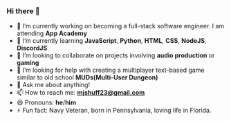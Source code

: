 ### Hi there 👋

- 🔭 I’m currently working on becoming a full-stack software engineer.  I am attending **App Academy**
- 🌱 I’m currently learning **JavaScript**, **Python**, **HTML**, **CSS**, **NodeJS**, **DiscordJS**
- 👯 I’m looking to collaborate on projects involving **audio production** or **gaming**
- 🤔 I’m looking for help with creating a multiplayer text-based game similar to old school **MUDs(Multi-User Dungeon)**
- 💬 Ask me about anything!
- 📫 How to reach me: **mjshuff23@gmail.com**
- 😄 Pronouns: **he**/**him**
- ⚡ Fun fact: Navy Veteran, born in Pennsylvania, loving life in Florida. 
